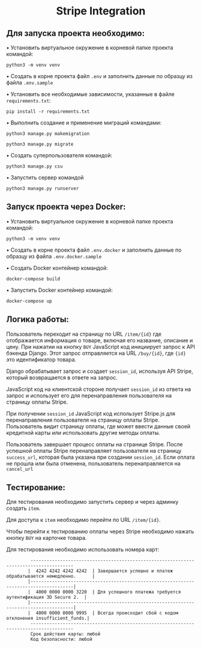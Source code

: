 <h1 align="center">Stripe Integration</h1> 
<h2 align="left">Для запуска проекта необходимо:</h2>
  
• Установить виртуальное окружение в корневой папке проекта командой:
```shell
python3 -m venv venv
```

• Создать в корне проекта файл ```.env``` и заполнить данные по образцу из файла ```.env.sample```

• Установить все необходимые зависимости, указанные в файле ```requirements.txt```:
```shell
pip install -r requirements.txt
```
• Выполнить создание и применение миграций командами:
```shell
python3 manage.py makemigration
```
```shell
python3 manage.py migrate
```
   
• Создать суперпользователя командой:
```shell
python3 manage.py csu
```

• Запустить сервер командой
```shell
python3 manage.py runserver
```

<h2 align="left">Запуск проекта через Docker:</h2>

• Установить виртуальное окружение в корневой папке проекта командой:
```shell
python3 -m venv venv
```
• Создать в корне проекта файл ```.env.docker``` и заполнить данные по образцу из файла ```.env.docker.sample```

• Создать Docker контейнер командой:
```shell
docker-compose build
```
• Запустить Docker контейнер командой:
```shell
docker-compose up
```
<h2 align="left">Логика работы:</h2>

Пользователь переходит на страницу по URL ```/item/{id}``` где отображается информация о товаре, включая его название, описание и цену.
При нажатии на кнопку ```BUY``` JavaScript код инициирует запрос к API бэкенда Django. Этот запрос отправляется на URL ```/buy/{id}```, где ```{id}``` это идентификатор товара.

Django обрабатывает запрос и создает ```session_id```, используя API Stripe, который возвращается в ответе на запрос.

JavaScript код на клиентской стороне получает ```session_id``` из ответа на запрос и использует его для перенаправления пользователя на страницу оплаты Stripe.

При получении ```session_id``` JavaScript код использует Stripe.js для перенаправления пользователя на страницу оплаты Stripe. Пользователь видит страницу оплаты, где может ввести данные своей кредитной карты или использовать другие методы оплаты.

Пользователь завершает процесс оплаты на странице Stripe. После успешной оплаты Stripe перенаправляет пользователя на страницу ```success_url```, которая была указана при создании ```session_id```. Если оплата не прошла или была отменена, пользователь перенаправляется на ```cancel_url```

<h2 align="left">Тестирование:</h2>

Для тестирования необходимо запустить сервер и через админку создать ```item```.

Для доступа к ```item``` необходимо перейти по URL ```/item/{id}```.

Чтобы перейти к тестированию оплаты через Stripe необходимо нажать кнопку ```BUY``` на карточке товара. 

Для тестирования необходимо использовать номера карт:

             --------------------------------------------------------------------------------------
            |  4242 4242 4242 4242	| Завершается успешно и платеж обрабатывается немедленно.      |
            |--------------------------------------------------------------------------------------|
            |  4000 0000 0000 3220	| Для успешного платежа требуется аутентификация 3D Secure 2.  |
            |--------------------------------------------------------------------------------------|
            |  4000 0000 0000 9995	| Всегда происходит сбой с кодом отклонения insufficient_funds.|
             --------------------------------------------------------------------------------------
             Срок действия карты: любой
             Код безопасности: любой
